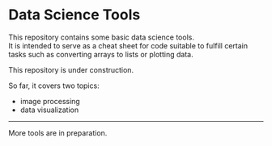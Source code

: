 # Data Science Tools  

This repository contains some basic data science tools.  
It is intended to serve as a cheat sheet for code suitable to fulfill certain
tasks such as converting arrays to lists or plotting data.   

This repository is under construction.  

So far, it covers two topics:
- image processing
- data visualization
---
 More tools are in preparation.

